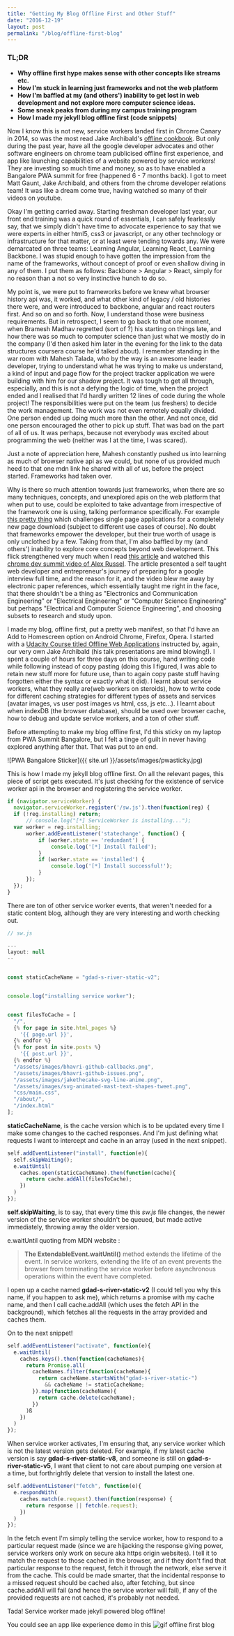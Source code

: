 ```yaml
---
title: "Getting My Blog Offline First and Other Stuff"
date: "2016-12-19"
layout: post
permalink: "/blog/offline-first-blog"
---
```


### **TL;DR**

- **Why offline first hype makes sense with other concepts like streams etc.**
- **How I'm stuck in learning just frameworks and not the web platform**
- **How I'm baffled at my (and others') inability to get lost in web development and not explore more computer science ideas.**
- **Some sneak peaks from during my campus training program**
- **How I made my jekyll blog offline first (code snippets)**

Now I know this is not new, service workers landed first in Chrome Canary in 2014, so was the most read Jake Archibald's [offline cookbook](https://jakearchibald.com/2014/offline-cookbook/). But only during the past year, have all the google developer advocates and other software engineers on chrome team publicised offline first experience, and app like launching capabilities of a website powered by service workers! They are investing so much time and money, so as to have enabled a Bangalore PWA summit for free (happened 6 - 7 months back). I got to meet Matt Gaunt, Jake Archibald, and others from the chrome developer relations team! It was like a dream come true, having watched so many of their videos on youtube.

Okay I'm getting carried away. Starting freshman developer last year, our front end training was a quick round of essentials, I can safely fearlessly say, that we simply didn't have time to advocate experience to say that we were experts in either html5, css3 or javascript, or any other technology or infrastructure for that matter, or at least were tending towards any. We were demarcated on three teams: Learning Angular, Learning React, Learning Backbone. I was stupid enough to have gotten the impression from the name of the frameworks, without concept of proof or even shallow diving in any of them. I put them as follows: Backbone > Angular > React, simply for no reason than a not so very instinctive hunch to do so.

My point is, we were put to frameworks before we knew what browser history api was, it worked, and what other kind of legacy / old histories there were, and were introduced to backbone, angular and react routers first. And so on and so forth. Now, I understand those were business requirements. But in retrospect, I seem to go back to that one moment, when Bramesh Madhav regretted (sort of ?) his starting on things late, and how there was so much to computer science than just what we mostly do in the company (I'd then asked him later in the evening for the link to the data structures coursera course he'd talked about). I remember standing in the war room with Mahesh Talada, who by the way is an awesome leader developer, trying to understand what he was trying to make us understand, a kind of input and page flow for the project tracker application we were building with him for our shadow project. It was tough to get all through, especially, and this is not a defying the logic of time, when the project ended and I realised that I'd hardly written 12 lines of code during the whole project! The responsibilities were put on the team (us freshers) to decide the work management. The work was not even remotely equally divided. One person ended up doing much more than the other. And not once, did one person encouraged the other to pick up stuff. That was bad on the part of all of us. It was perhaps, because not everybody was excited about programming the web (neither was I at the time, I was scared).

Just a note of appreciation here, Mahesh constantly pushed us into learning as much of browser native api as we could, but none of us provided much heed to that one mdn link he shared with all of us, before the project started. Frameworks had taken over.

Why is there so much attention towards just frameworks, when there are so many techniques, concepts, and unexplored apis on the web platform that when put to use, could be exploited to take advantage from irrespective of the framework one is using, talking performance specifically. For example [this pretty thing](https://jakearchibald.com/2016/fun-hacks-faster-content/) which challenges single page applications for a completely new page download (subject to different use cases of course). No doubt that frameworks empower the developer, but their true worth of usage is only unclothed by a few. Taking from that, I'm also baffled by my (and others') inability to explore core concepts beyond web development. This flick strengthened very much when I read [this article](https://medium.freecodecamp.com/why-i-studied-full-time-for-8-months-for-a-google-interview-cc662ce9bb13#.1qygey3j1) and watched this [chrome dev summit video of Alex Russel](https://www.youtube.com/watch?v=4bZvq3nodf4). The article presented a self taught web developer and entrepreneur's journey of preparing for a google interview full time, and the reason for it, and the video blew me away by electronic paper references, which essentially taught me right in the face, that there shouldn't be a thing as "Electronics and Communication Engineering" or "Electrical Engineering" or "Computer Science Engineering" but perhaps "Electrical and Computer Science Engineering", and choosing subsets to research and study upon.

I made my blog, offline first, put a pretty web manifest, so that I'd have an Add to Homescreen option on Android Chrome, Firefox, Opera. I started with a [Udacity Course titled Offline Web Applications​](https://www.udacity.com/course/offline-web-applications--ud899) instructed by, again, our very own Jake Archibald (his talk presentations are mind blowing!). I spent a couple of hours for three days on this course, hand writing code while following instead of copy pasting (doing this I figured, I was able to retain new stuff more for future use, than to again copy paste stuff having forgotten either the syntax or exactly what it did). I learnt about service workers, what they really are(web workers on steroids), how to write code for different caching strategies for different types of assets and services (avatar images, vs user post images vs html, css, js etc...). I learnt about when indexDB (the browser database), should be used over browser cache, how to debug and update service workers, and a ton of other stuff.

Before attempting to make my blog offline first, I'd this sticky on my laptop from PWA Summit Bangalore, but I felt a tinge of guilt in never having explored anything after that. That was put to an end.

![PWA Bangalore Sticker]({{ site.url }}/assets/images/pwasticky.jpg)

This is how I made my jekyll blog offline first. On all the relevant pages, this piece of script gets executed. It's just checking for the existence of service worker api in the browser and registering the service worker.

```javascript
if (navigator.serviceWorker) {
  navigator.serviceWorker.register('/sw.js').then(function(reg) {
  if (!reg.installing) return;
      // console.log("[*] ServiceWorker is installing...");
  var worker = reg.installing;
      worker.addEventListener('statechange', function() {
          if (worker.state == 'redundant') {
              console.log('[*] Install failed');
          }
          if (worker.state == 'installed') {
              console.log('[*] Install successful!');
          }
      });
  });
}
```

There are ton of other service worker events, that weren't needed for a static content blog, although they are very interesting and worth checking out.


```javascript
// sw.js 

---
layout: null
--


const staticCacheName = "gdad-s-river-static-v2";


console.log("installing service worker");


const filesToCache = [
  "/",
  {% for page in site.html_pages %}
    '{{ page.url }}',
  {% endfor %}
  {% for post in site.posts %}
    '{{ post.url }}',
  {% endfor %}
  "/assets/images/bhavri-github-callbacks.png",
  "/assets/images/bhavri-github-issues.png",
  "/assets/images/jakethecake-svg-line-anime.png",
  "/assets/images/svg-animated-mast-text-shapes-tweet.png",
  "css/main.css",
  "/about/",
  "/index.html"
];
```

**staticCacheName**, is the cache version which is to be updated every time I make some changes to the cached responses. And I'm just defining what requests I want to intercept and cache in an array (used in the next snippet).

```javascript
self.addEventListener("install", function(e){
  self.skipWaiting();
  e.waitUntil(
    caches.open(staticCacheName).then(function(cache){
      return cache.addAll(filesToCache);
    })
  )
});
```

**self.skipWaiting**, is to say, that every time this *sw.js* file changes, the newer version of the service worker shouldn't be queued, but made active immediately, throwing away the older version.

e.waitUntil quoting from MDN website :

> **The ExtendableEvent.waitUntil()** method extends the lifetime of the event. In service workers, extending the life of an event prevents the browser from terminating the service worker before asynchronous operations within the event have completed.


I open up a cache named **gdad-s-river-static-v2** (I could tell you why this name, if you happen to ask me), which returns a promise with my cache name, and then I call cache.addAll (which uses the fetch API in the background), which fetches all the requests in the array provided and caches them.

On to the next snippet!

```javascript
self.addEventListener("activate", function(e){
  e.waitUntil(
    caches.keys().then(function(cacheNames){
      return Promise.all(
        cacheNames.filter(function(cacheName){
          return cacheName.startsWith("gdad-s-river-static-")
            && cacheName != staticCacheName;
        }).map(function(cacheName){
          return cache.delete(cacheName);
        })
      )ß
    })
  )
});
```

When service worker activates, I'm ensuring that, any service worker which is not the latest version gets deleted. For example, if my latest cache version is say **gdad-s-river-static-v8**, and someone is still on **gdad-s-river-static-v5**, I want that client to not care about pumping one version at a time, but forthrightly delete that version to install the latest one.

```javascript
self.addEventListener("fetch", function(e){
  e.respondWith(
    caches.match(e.request).then(function(response) {
      return response || fetch(e.request);
    })
  )
});
```

In the fetch event I'm simply telling the service worker, how to respond to a particular request made (since we are hijacking the response giving power, service workers only work on secure aka https origin websites). I tell it to match the request to those cached in the browser, and if they don't find that particular response to the request, fetch it through the network, else serve it from the cache. This could be made smarter, that the incidental response to a missed request should be cached also, after fetching, but since cache.addAll will fail (and hence the service worker will fail), if any of the provided requests are not cached, it's probably not needed.

Tada! Service worker made jekyll powered blog offline!

You could see an app like experience demo in this ![gif offline first blog](https://media.giphy.com/media/l4JyWeu74yyEFJDUI/source.gif)